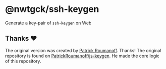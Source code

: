 # @nwtgck/ssh-keygen

Generate a key-pair of `ssh-keygen` on Web

## Thanks ❤️
The original version was created by [Patrick Roumanoff](http://blog.roumanoff.com/). Thanks! The original repository is found on [PatrickRoumanoff/js-keygen](https://github.com/PatrickRoumanoff/js-keygen). He made the core logic of this repository.
